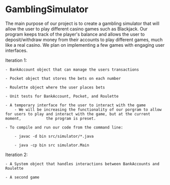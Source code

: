 # GamblingSimulator

The main purpose of our project is to create a gambling simulator that will allow the user to play different casino games such as Blackjack. Our program keeps track of the player's balance and allows the user to deposit/withdraw money from their accounts to play different games, much like a real casino. We plan on implementing a few games with engaging user interfaces.

Iteration 1:

	- BankAccount object that can manage the users transactions
	
	- Pocket object that stores the bets on each number
	
	- Roulette object where the user places bets
	
	- Unit tests for BankAccount, Pocket, and Roulette
	
	- A temporary interface for the user to interact with the game
		- We will be increasing the functionality of our porgram to allow for users to play and interact with the game, but at the current moment, 		     the program is preset.
	
	- To compile and run our code from the command line:
	
		- javac -d bin src/simulator/*.java
		
		- java -cp bin src simulator.Main
	
	
Iteration 2:

	- A System object that handles interactions between BankAccounts and Roulette
	
	- A second game
